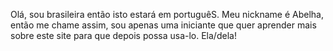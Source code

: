 Olá, sou brasileira então isto estará em portuguêS. Meu nickname é Abelha, então me chame assim, sou apenas uma iniciante que quer aprender mais sobre este site para que depois possa usa-lo. Ela/dela!
